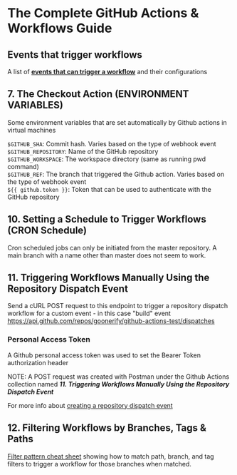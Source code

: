 # The Complete GitHub Actions & Workflows Guide

## **Events that trigger workflows**
A list of **[events that can trigger a workflow](https://docs.github.com/en/actions/reference/events-that-trigger-workflows)** and their configurations


## **7. The Checkout Action (ENVIRONMENT VARIABLES)**
Some environment variables that are set automatically by Github actions in virtual machines

`$GITHUB_SHA`: Commit hash. Varies based on the type of webhook event<br/>
`$GITHUB_REPOSITORY`: Name of the GitHub repository<br/>
`$GITHUB_WORKSPACE`: The workspace directory (same as running pwd command)<br/>
`$GITHUB_REF`: The branch that triggered the Github action. Varies based on the type of webhook event<br/>
`${{ github.token }}`: Token that can be used to authenticate with the GitHub repository<br/>

## **10. Setting a Schedule to Trigger Workflows (CRON Schedule)**
Cron scheduled jobs can only be initiated from the master repository. A main branch with a name other than master does not seem to work.

## **11. Triggering Workflows Manually Using the Repository Dispatch Event**
Send a cURL POST request to this endpoint to trigger a repository dispatch workflow for a custom event - in this case "build" event
https://api.github.com/repos/goonerify/github-actions-test/dispatches

### **Personal Access Token**
A Github personal access token was used to set the Bearer Token authorization header

NOTE: A POST request was created with Postman under the Github Actions collection named ***11. Triggering Workflows Manually Using the Repository Dispatch Event***

For more info about [creating a repository dispatch event](https://docs.github.com/en/rest/reference/repos#create-a-repository-dispatch-event)

## **12. Filtering Workflows by Branches, Tags & Paths**
[Filter pattern cheat sheet](https://docs.github.com/en/actions/reference/workflow-syntax-for-github-actions#filter-pattern-cheat-sheet) showing how to match path, branch, and tag filters to trigger a workflow for those branches when matched.


